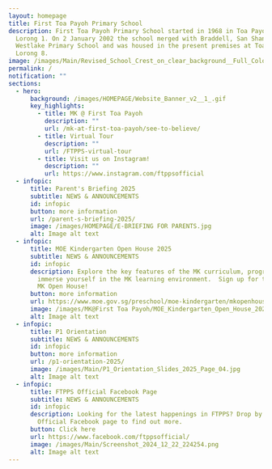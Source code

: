 ```yaml
---
layout: homepage
title: First Toa Payoh Primary School
description: First Toa Payoh Primary School started in 1968 in Toa Payoh ,
  Lorong 1. On 2 January 2002 the school merged with Braddell, San Shan and
  Westlake Primary School and was housed in the present premises at Toa Payoh
  Lorong 8.
image: /images/Main/Revised_School_Crest_on_clear_background__Full_Colour_.png
permalink: /
notification: ""
sections:
  - hero:
      background: /images/HOMEPAGE/Website_Banner_v2__1_.gif
      key_highlights:
        - title: MK @ First Toa Payoh
          description: ""
          url: /mk-at-first-toa-payoh/see-to-believe/
        - title: Virtual Tour
          description: ""
          url: /FTPPS-virtual-tour
        - title: Visit us on Instagram!
          description: ""
          url: https://www.instagram.com/ftppsofficial
  - infopic:
      title: Parent's Briefing 2025
      subtitle: NEWS & ANNOUNCEMENTS
      id: infopic
      button: more information
      url: /parent-s-briefing-2025/
      image: /images/HOMEPAGE/E-BRIEFING FOR PARENTS.jpg
      alt: Image alt text
  - infopic:
      title: MOE Kindergarten Open House 2025
      subtitle: NEWS & ANNOUNCEMENTS
      id: infopic
      description: Explore the key features of the MK curriculum, programmes and
        immerse yourself in the MK learning environment.  Sign up for the 2025
        MK Open House!
      button: more information
      url: https://www.moe.gov.sg/preschool/moe-kindergarten/mkopenhouse
      image: /images/MK@First Toa Payoh/MOE_Kindergarten_Open_House_2025.jpg
      alt: Image alt text
  - infopic:
      title: P1 Orientation
      subtitle: NEWS & ANNOUNCEMENTS
      id: infopic
      button: more information
      url: /p1-orientation-2025/
      image: /images/Main/P1_Orientation_Slides_2025_Page_04.jpg
      alt: Image alt text
  - infopic:
      title: FTPPS Official Facebook Page
      subtitle: NEWS & ANNOUNCEMENTS
      id: infopic
      description: Looking for the latest happenings in FTPPS? Drop by our FTPPS
        Official Facebook page to find out more.
      button: Click here
      url: https://www.facebook.com/ftppsofficial/
      image: /images/Main/Screenshot_2024_12_22_224254.png
      alt: Image alt text
---
```

